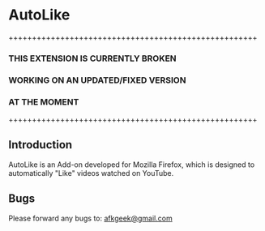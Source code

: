 # AutoLike #
+++++++++++++++++++++++++++++++++++++++++++++++++++++
### THIS EXTENSION IS CURRENTLY BROKEN ###
### WORKING ON AN UPDATED/FIXED VERSION ###
### AT THE MOMENT ###
+++++++++++++++++++++++++++++++++++++++++++++++++++++
## Introduction ##
AutoLike is an Add-on developed for Mozilla Firefox, which is designed to automatically "Like" videos watched on YouTube.
## Bugs ##
Please forward any bugs to: afkgeek@gmail.com
